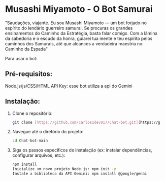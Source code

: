 # Musashi Miyamoto - O Bot Samurai

"Saudações, viajante. Eu sou Musashi Miyamoto — um bot forjado no espírito do lendário guerreiro samurai. Se procuras os grandes ensinamentos do Caminho da Estratégia, basta falar comigo. Com a lâmina da sabedoria e o escudo da honra, guiarei tua mente e teu espírito pelos caminhos dos Samurais, até que alcances a verdadeira maestria no Caminho da Espada"

Para usar o bot:

## Pré-requisitos:
Node.js/js/CSS/HTML
API Key: esse bot utiliza a api do Gemini

## Instalação:

1.  Clone o repositório:
    ```bash
    git clone [https://github.com/Carlos1dev017/Chat-bot.git](https://github.com/Carlos1dev017/Chat-bot.git)
    ```
2.  Navegue até o diretório do projeto:
    ```bash
    cd Chat-bot-main
    ```
3.  Siga os passos específicos de instalação (ex: instalar dependências, configurar arquivos, etc.):
    ```bash
    npm install
    Inicialize um novo projeto Node.js: npm init -y
    Instale a biblioteca da API Gemini: npm install @google/genai
    ```

